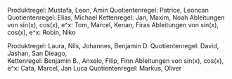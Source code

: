 
Produktregel: Mustafa, Leon, Amin
Quotientenregel: Patrice, Leoncan 
Quotientenregel: Elias, Michael
Kettenregel: Jan, Maxim, Noah
Ableitungen von sin(x), cos(x), e^x: Tom, Marcel, Kenan, Firas
Ableitungen von sin(x), cos(x), e^x: Robin, Niko 

Produktregel: Laura, Nils, Johannes, Benjamin D.
Quotientenregel: David, Jashan, San Dieago,     
Kettenregel: Benjamin B., Anxelo, Filip, Finn
Ableitungen von sin(x), cos(x), e^x: Cata, Marcel, Jan Luca
Quotientenregel: Markus, Oliver   


